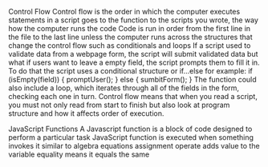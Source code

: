 Control Flow
Control flow is the order in which the computer executes statements in a script
goes to the function to the scripts you wrote, the way how the computer runs the code
Code is run in order from the first line in the file to the last line unless the computer runs across the structures that change the control flow such as conditionals and loops
If a script used to validate data from a webpage form, the script will submit validated data but what if users want to leave a empty field, the script prompts them to fill it in.
To do that the script uses a conditional structure or if...else
for example:
if (isEmpty(field)) {
    promptUser();
} else {
    sumbitForm();
}
 The function could also include a loop, which iterates through all of the fields in the form, checking each one in turn. 
 Control flow means that when you read a script, you must not only read from start to finish but also look at program structure and how it affects order of execution.

 JavaScript Functions
 A Javascript function is a block of code designed to perform a particular task
 JavaScript function is executed when something invokes it
 similar to algebra equations
 assignment operate adds value to the variable
 equality means it equals the same 
 